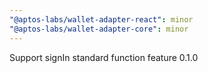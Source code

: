 ```yaml
---
"@aptos-labs/wallet-adapter-react": minor
"@aptos-labs/wallet-adapter-core": minor
---
```


Support signIn standard function feature 0.1.0
